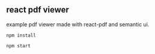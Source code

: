 ## react pdf viewer

example pdf viewer made with react-pdf and semantic ui.

`npm install`

`npm start`

